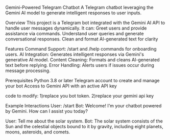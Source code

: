 Gemini-Powered Telegram Chatbot
A Telegram chatbot leveraging the Gemini AI model to generate intelligent responses to user inputs.


Overview
This project is a Telegram bot integrated with the Gemini AI API to handle user messages dynamically.
It can:
  Greet users and provide assistance via commands.
  Understand user queries and generate conversational responses.
  Clean and format AI-generated text for clarity

Features
  Command Support: /start and /help commands for onboarding users.
  AI Integration: Generates intelligent responses via Gemini's generative AI model.
  Content Cleaning: Formats and cleans AI-generated text before replying.
  Error Handling: Alerts users if issues occur during message processing.


Prerequisites
Python 3.8 or later
Telegram account to create and manage your bot
Access to Gemini API with an active API key


code to modify:
  1)replace you bot token.
  2)replace your gemini api key 




Example Interactions
User:
/start
Bot:
Welcome! I'm your chatbot powered by Gemini. How can I assist you today?

User:
Tell me about the solar system.
Bot:
The solar system consists of the Sun and the celestial objects bound to it by gravity, including eight planets, moons, asteroids, and comets.
